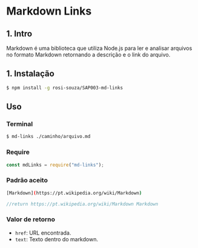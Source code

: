 # Markdown Links

## 1. Intro

Markdown é uma biblioteca que utiliza Node.js para ler e analisar arquivos no formato Markdown retornando a descrição e o link do arquivo.

## 1. Instalação

```sh
$ npm install -g rosi-souza/SAP003-md-links

```

## Uso

### Terminal

```sh
$ md-links ./caminho/arquivo.md
```
### Require

```js
const mdLinks = require("md-links");
```
### Padrão aceito

```sh
[Markdown](https://pt.wikipedia.org/wiki/Markdown)
```
```js
//return https://pt.wikipedia.org/wiki/Markdown Markdown
```
### Valor de retorno
* `href`: URL encontrada.
* `text`: Texto dentro do markdown.
